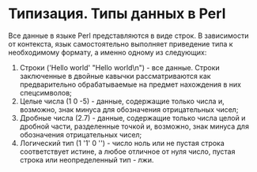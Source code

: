 Типизация.
Типы данных в Perl
==================

Все данные в языке Perl представляются в виде строк. В зависимости от контекста, язык самостоятельно выполняет приведение типа к необходимому формату, а именно одному из следующих:

1. Строки ('Hello world' "Hello world\n") - все данные. Строки заключенные в двойные кавычки рассматриваются как предварительно обрабатываемые на предмет нахождения в них спецсимволов;
1. Целые числа (1 0 -5) - данные, содержащие только числа и, возможно, знак минуса для обозначения отрицательных чисел;
1. Дробные числа (2.7) - данные, содержащие только числа целой и дробной части, разделенные точкой и, возможно, знак минуса для обозначения отрицательных чисел;
1. Логический тип (1 '1' 0 '') - число ноль или не пустая строка соответствует истине, а любое отличное от нуля число, пустая строка или неопределенный тип - лжи.
